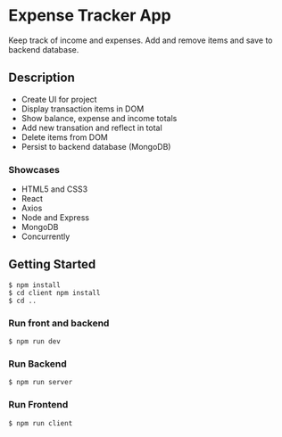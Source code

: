 # Expense Tracker App

Keep track of income and expenses. Add and remove items and save to backend database.

## Description

-   Create UI for project
-   Display transaction items in DOM
-   Show balance, expense and income totals
-   Add new transation and reflect in total
-   Delete items from DOM
-   Persist to backend database (MongoDB)

### Showcases

-   HTML5 and CSS3
-   React
-   Axios
-   Node and Express
-   MongoDB
-   Concurrently

## Getting Started

```
$ npm install
$ cd client npm install
$ cd ..
```

### Run front and backend

```
$ npm run dev
```

### Run Backend

```
$ npm run server
```

### Run Frontend

```
$ npm run client
```
